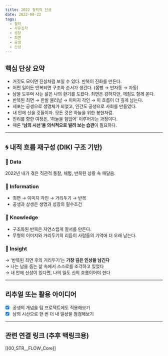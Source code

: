 ```yaml
---
title: 2022 철학적 단상
date: 2022-08-22
tags:
  - 철학
  - 사유조각
  - 성장
  - 최면
  - 공생
  - 신성
---
```


## 핵심 단상 요약

- 거짓도 모이면 진실처럼 보일 수 있다. 반복이 진화를 만든다.
- 어떤 일이든 반복되면 구조와 순서가 생긴다. (몸빵 → 반자동 → 자동)
- 남을 도우며 사는 삶은 나의 환기를 도왔다. 최면은 강하지만, 깨짐도 함께 온다.
- 반복된 최면 → 한발 물러남 → 이미지 각인 → 이 흐름이 더 깊게 남는다.
- 세포는 공생으로 생명체가 되었고, 인간도 공생으로 사회를 만들었다.
- 내 안에 신을 깃들이자. 모든 것은 하늘을 위한 봉헌처럼.
- 진리를 향한 여정은, ‘하늘을 힘입어’ 이루어가는 과정이다.
- 때론 **‘남의 시선’을 의식적으로 빌려 보는 습관**이 필요하다.

---

## 🌀 내적 흐름 재구성 (DIKI 구조 기반)

### 🔹 Data
2022년 내가 겪은 직관적 통찰, 체험, 반복된 상황 속 깨달음.

### 🔹 Information
- 최면 → 이미지 각인 → 거리두기 → 반복
- 공생과 상생은 생명과 성장의 필수조건

### 🔹 Knowledge
- 구조화된 반복은 자연스럽게 질서를 만든다.
- 무형의 이미지와 거리두기의 리듬이 사람들의 기억에 더 오래 남는다.

### 🔹 Insight
→ ‘반복된 최면 후의 거리두기’는 **가장 깊은 인상을 남긴다**  
→ 나는 남을 돕는 삶 속에서 스스로를 조각하고 있었다  
→ 내 안에 신성이 있다면, 나의 일도 신의 흐름이어야 한다

---

## 리추얼 또는 활용 아이디어

- [x] 공생의 개념을 팀 프로젝트에도 적용해보기
- [x] 남의 시선으로 한 번 더 내 일상을 점검해보기

---

## 관련 연결 링크 (추후 백링크용)

[[00_STR__FLOW_Core]]